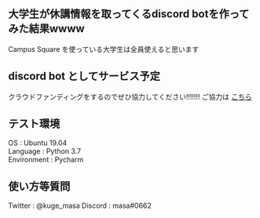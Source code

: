 ## 大学生が休講情報を取ってくるdiscord botを作ってみた結果wwww

Campus Square を使っている大学生は全員使えると思います

## discord bot としてサービス予定

クラウドファンディングをするのでぜひ協力してください!!!!!!!
ご協力は [こちら](https://camp-fire.jp/projects/view/156651)

## テスト環境

OS : Ubuntu 19.04  
Language : Python 3.7  
Environment : Pycharm

## 使い方等質問

Twitter : @kuge_masa
Discord : masa#0662
